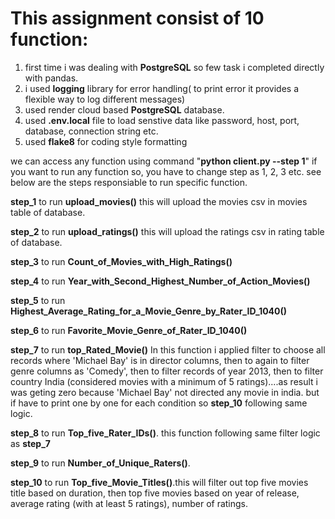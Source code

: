 # This assignment consist of 10 function:
1) first time i was dealing with **PostgreSQL** so few task i completed directly with pandas.
2) i used **logging** library for error handling( to print error it provides a flexible way to log different messages)
3) used render cloud based **PostgreSQL** database.
4) used **.env.local** file to load senstive data like password, host, port, database, connection string etc.
5) used **flake8** for coding style formatting
 
we can access any function using command "**python client.py --step 1**" if you want to run any function so, you have to change step as 1, 2, 3 etc. see below are the steps responsiable to run specific function.
  
  **step_1** to run **upload_movies()** this will upload the movies csv in movies table of database.
  
  **step_2** to run **upload_ratings()** this will upload the ratings csv in rating table of database.
  
  **step_3** to run **Count_of_Movies_with_High_Ratings()**
  
  **step_4** to run **Year_with_Second_Highest_Number_of_Action_Movies()**
  
  **step_5** to run **Highest_Average_Rating_for_a_Movie_Genre_by_Rater_ID_1040()**
  
  **step_6** to run **Favorite_Movie_Genre_of_Rater_ID_1040()**
  
  **step_7** to run **top_Rated_Movie()** In this function i applied filter to choose all records where 'Michael Bay' is in director columns, then to again to filter genre columns as 'Comedy', then to filter records of year 2013, then to filter country India (considered movies with a minimum of 5 ratings)....as result i was geting zero because 'Michael Bay' not directed any movie in india. but if have to print one by one for each condition so **step_10** following same logic.

  
  **step_8** to run **Top_five_Rater_IDs()**. this function following same filter logic as **step_7**
  
  **step_9** to run **Number_of_Unique_Raters()**. 
  
  **step_10** to run **Top_five_Movie_Titles()**.this will filter out top five movies title based on duration, then top five movies based on year of release, average rating (with at least 5 ratings), number of ratings.
